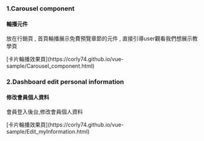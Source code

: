 <h3>1.Carousel component</h3>
<h4>輪播元件</h4>
<p>放在行銷頁 , 首頁輪播展示免費預覽章節的元件 , 直接引導user觀看我們想展示教學頁</p>
[卡片輪播效果頁](https://corly74.github.io/vue-sample/Carousel_component.html)



<h3>2.Dashboard edit personal information</h3>
<h4>修改會員個人資料</h4>
<p>會員登入後台,修改會員個人資料</p>
[卡片輪播效果頁](https://corly74.github.io/vue-sample/Edit_myInformation.html)
